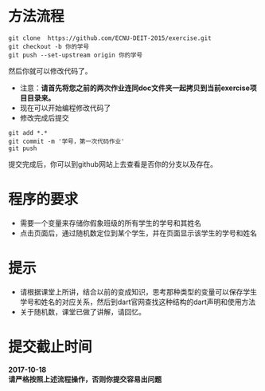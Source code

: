 # 方法流程
```
git clone  https://github.com/ECNU-DEIT-2015/exercise.git  
git checkout -b 你的学号
git push --set-upstream origin 你的学号
``` 

然后你就可以修改代码了。
- 注意：**请首先将您之前的两次作业连同doc文件夹一起拷贝到当前exercise项目目录来。**
- 现在可以开始编程修改代码了
- 修改完成后提交

```
git add *.*
git commit -m '学号，第一次代码作业'
git push 

```
提交完成后，你可以到github网站上去查看是否你的分支以及存在。

# 程序的要求
- 需要一个变量来存储你假象班级的所有学生的学号和其姓名
- 点击页面后，通过随机数定位到某个学生，并在页面显示该学生的学号和姓名
# 提示
- 请根据课堂上所讲，结合以前的变成知识，思考那种类型的变量可以保存学生学号和姓名的对应关系，然后到dart官网查找这种结构的dart声明和使用方法
- 关于随机数，课堂已做了讲解，请回忆。
# 提交截止时间
**2017-10-18**   
**请严格按照上述流程操作，否则你提交容易出问题** 


